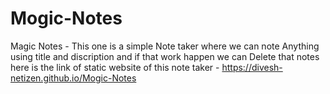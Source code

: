 # Mogic-Notes
Magic Notes - This one is a simple Note taker where we can note Anything using title and discription and if that work happen we can Delete that notes
here is the link of static website of this note taker - https://divesh-netizen.github.io/Mogic-Notes
